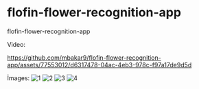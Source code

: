 # flofin-flower-recognition-app
flofin-flower-recognition-app

Video:


https://github.com/mbakar9/flofin-flower-recognition-app/assets/77553012/d6317478-04ac-4eb3-978c-f97a17de9d5d



İmages:
![1](https://github.com/mbakar9/flofin-flower-recognition-app/assets/77553012/f1cf1de4-8bd5-4525-a4ed-76bf74ee5fef)
![2](https://github.com/mbakar9/flofin-flower-recognition-app/assets/77553012/f36c843d-dc6f-42d6-b3c8-ae2e1627aadf)
![3](https://github.com/mbakar9/flofin-flower-recognition-app/assets/77553012/22c2e5ba-c739-4954-a0c2-f91d15f5665d)
![4](https://github.com/mbakar9/flofin-flower-recognition-app/assets/77553012/bdc9f4b8-1468-4f98-89e6-89ee9b25da59)
